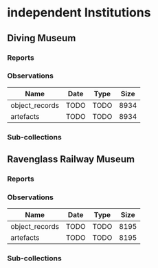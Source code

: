 # independent Institutions

## Diving Museum

### Reports

### Observations

| Name | Date | Type | Size |
| --- | --- | --- | --- |
| object_records | TODO | TODO | 8934 |
| artefacts | TODO | TODO | 8934 |
### Sub-collections

## Ravenglass Railway Museum

### Reports

### Observations

| Name | Date | Type | Size |
| --- | --- | --- | --- |
| object_records | TODO | TODO | 8195 |
| artefacts | TODO | TODO | 8195 |
### Sub-collections

